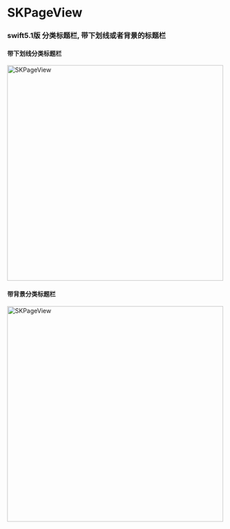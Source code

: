 # SKPageView


### swift5.1版 分类标题栏, 带下划线或者背景的标题栏


#### 带下划线分类标题栏
<img src="https://github.com/honkerSK/SKPageView/tree/master/img/bottomLine.png" width="500" alt="SKPageView"></img>



#### 带背景分类标题栏
<img src="https://github.com/honkerSK/SKPageView/tree/master/img/coverView.png" width="500" alt="SKPageView"></img>
